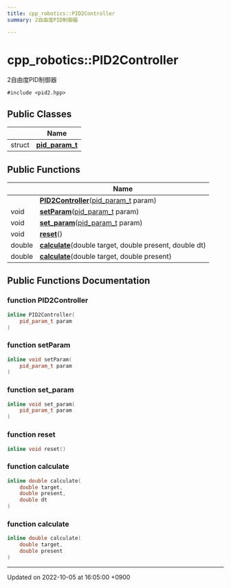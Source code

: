 ```yaml
---
title: cpp_robotics::PID2Controller
summary: 2自由度PID制御器 

---
```


# cpp_robotics::PID2Controller



2自由度PID制御器 


`#include <pid2.hpp>`

## Public Classes

|                | Name           |
| -------------- | -------------- |
| struct | **[pid_param_t](/cpp_robotics/doxybook/Classes/structcpp__robotics_1_1PID2Controller_1_1pid__param__t/)**  |

## Public Functions

|                | Name           |
| -------------- | -------------- |
| | **[PID2Controller](/cpp_robotics/doxybook/Classes/classcpp__robotics_1_1PID2Controller/#function-pid2controller)**([pid_param_t](/cpp_robotics/doxybook/Classes/structcpp__robotics_1_1PID2Controller_1_1pid__param__t/) param) |
| void | **[setParam](/cpp_robotics/doxybook/Classes/classcpp__robotics_1_1PID2Controller/#function-setparam)**([pid_param_t](/cpp_robotics/doxybook/Classes/structcpp__robotics_1_1PID2Controller_1_1pid__param__t/) param) |
| void | **[set_param](/cpp_robotics/doxybook/Classes/classcpp__robotics_1_1PID2Controller/#function-set-param)**([pid_param_t](/cpp_robotics/doxybook/Classes/structcpp__robotics_1_1PID2Controller_1_1pid__param__t/) param) |
| void | **[reset](/cpp_robotics/doxybook/Classes/classcpp__robotics_1_1PID2Controller/#function-reset)**() |
| double | **[calculate](/cpp_robotics/doxybook/Classes/classcpp__robotics_1_1PID2Controller/#function-calculate)**(double target, double present, double dt) |
| double | **[calculate](/cpp_robotics/doxybook/Classes/classcpp__robotics_1_1PID2Controller/#function-calculate)**(double target, double present) |

## Public Functions Documentation

### function PID2Controller

```cpp
inline PID2Controller(
    pid_param_t param
)
```


### function setParam

```cpp
inline void setParam(
    pid_param_t param
)
```


### function set_param

```cpp
inline void set_param(
    pid_param_t param
)
```


### function reset

```cpp
inline void reset()
```


### function calculate

```cpp
inline double calculate(
    double target,
    double present,
    double dt
)
```


### function calculate

```cpp
inline double calculate(
    double target,
    double present
)
```


-------------------------------

Updated on 2022-10-05 at 16:05:00 +0900
